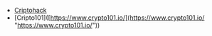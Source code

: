 - [Criptohack](https://cryptohack.org/)
- [Cripto101]([https://www.crypto101.io/](https://www.crypto101.io/ "https://www.crypto101.io/"))